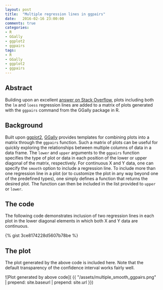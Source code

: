 ```yaml
---
layout: post
title:  "Multiple regression lines in ggpairs" 
date:   2016-02-16 23:00:00
comments: true
categories: 
- R
- GGally
- ggplot2
- ggpairs
tags:
- R
- GGally
- ggplot2
- ggpairs
---
```


## Abstract

Building upon an excellent [answer on Stack Overflow](http://stackoverflow.com/a/35088740/4257137),
plots including both the `lm` and `loess` regression lines are added to a matrix of plots
generated with the `ggpairs` command from the GGally package in R.

## Background 

Built upon [ggplot2][ggplot2], [GGally][GGally] provides templates
for combining plots into a matrix through the `ggpairs` function. 
Such a matrix of plots can be useful for quickly exploring the 
relationships between multiple columns of data in a data frame. 
The `lower` and `upper` arguments to the `ggpairs` function specifies
the type of plot or data in each position of the lower or upper diagonal
of the matrix, respectively. 
For continuous X and Y data, one can specify the `smooth` option to
include a regression line.
To include more than one regression line in a plot (or to customize the
plot in any way beyond one of the predefined types), one simply
defines a function that returns the desired plot. 
The function can then be included in the list provided to `upper` or
`lower`.

## The code

The following code demonstrates inclusion of two regression lines
in each plot in the lower diagonal elements in which both X and Y
data are continuous. 

{% gist 3ce8174228d5607b78be %}

## The plot

The plot generated by the above code is included here. 
Note that the default transparency of the
confidence interval works fairly well.

![Plot generated by above code](
{{ "/assets/multiple_smooth_ggpairs.png" | prepend: site.baseurl | prepend: site.url }})

[ggplot2]:      http://ggplot2.org
[GGally]:       https://github.com/ggobi/ggally
